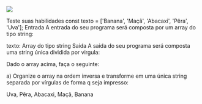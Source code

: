 ![](https://i.imgur.com/xG74tOh.png)

Teste suas habilidades
const texto = ['Banana', 'Maçã', 'Abacaxi', 'Pêra', 'Uva'];
Entrada
A entrada do seu programa será composta por um array do tipo string:

texto: Array do tipo string
Saida
A saida do seu programa será composta uma string única dividida por virgula:

Dado o array acima, faça o seguinte:

a) Organize o array na ordem inversa e transforme em uma única string separada por vírgulas de forma q seja impresso:

Uva, Pêra, Abacaxi, Maçã, Banana
